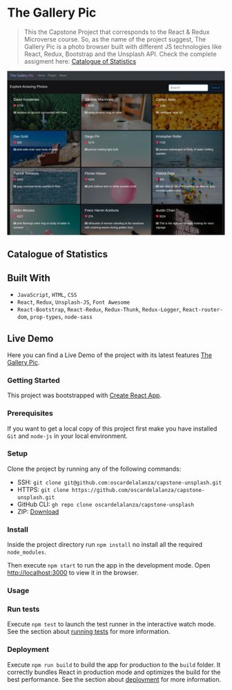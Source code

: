 # The Gallery Pic

> This the Capstone Project that corresponds to the React & Redux Microverse course. So, as the name of the project suggest,
> The Gallery Pic is a photo browser built with different JS technologies like React, Redux, Bootstrap and the Unsplash API.
> Check the complete assigment here: [Catalogue of Statistics](https://www.notion.so/Catalogue-of-Statistics-72446e7fa33c403a9b6a0bc1de5c6cf5#ae194b0436a64e19bcc7ba295302118a)

![screenshot](./screenshots/main.png)

## Catalogue of Statistics

## Built With
- `JavaScript`, `HTML`, `CSS`
- `React`, `Redux`, `Unsplash-JS`, `Font Awesome`
- `React-Bootstrap`, `React-Redux`, `Redux-Thunk`, `Redux-Logger`, `React-router-dom`, `prop-types`, `node-sass`

## Live Demo
Here you can find a Live Demo of the project with its latest features [The Gallery Pic](https://the-gallery-pic.web.app/).

### Getting Started 

This project was bootstrapped with [Create React App](https://github.com/facebook/create-react-app).

### Prerequisites

If you want to get a local copy of this project first make you have installed `Git` and `node-js` in your local environment.

### Setup

Clone the project by running any of the following commands: 
- SSH: `git clone git@github.com:oscardelalanza/capstone-unsplash.git`
- HTTPS: `git clone https://github.com/oscardelalanza/capstone-unsplash.git`
- GitHub CLI: `gh repo clone oscardelalanza/capstone-unsplash`
- ZIP: [Download](https://github.com/oscardelalanza/capstone-unsplash/archive/develop.zip)

### Install

Inside the project directory run `npm install` no install all the required `node_modules`.

Then execute `npm start` to run the app in the development mode.
Open [http://localhost:3000](http://localhost:3000) to view it in the browser.

### Usage

### Run tests

Execute `npm test` to launch the test runner in the interactive watch mode. See the section about
[running tests](https://facebook.github.io/create-react-app/docs/running-tests) for more information.

### Deployment

Execute `npm run build` to build the app for production to the `build` folder. It correctly bundles React in production
mode and optimizes the build for the best performance. See the section about [deployment](https://facebook.github.io/create-react-app/docs/deployment) for more information.
